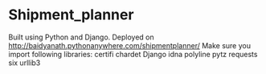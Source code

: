 # Shipment_planner
Built using Python and Django.
Deployed on http://baidyanath.pythonanywhere.com/shipmentplanner/
Make sure you import following libraries:
certifi
chardet
Django
idna
polyline
pytz
requests
six
urllib3
